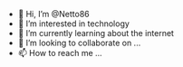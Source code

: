 - 👋 Hi, I’m @Netto86
- 👀 I’m interested in technology
- 🌱 I’m currently learning about the internet
- 💞️ I’m looking to collaborate on ...
- 📫 How to reach me ...

<!---
Netto86/Netto86 is a ✨ special ✨ repository because its `README.md` (this file) appears on your GitHub profile.
You can click the Preview link to take a look at your changes.
--->
